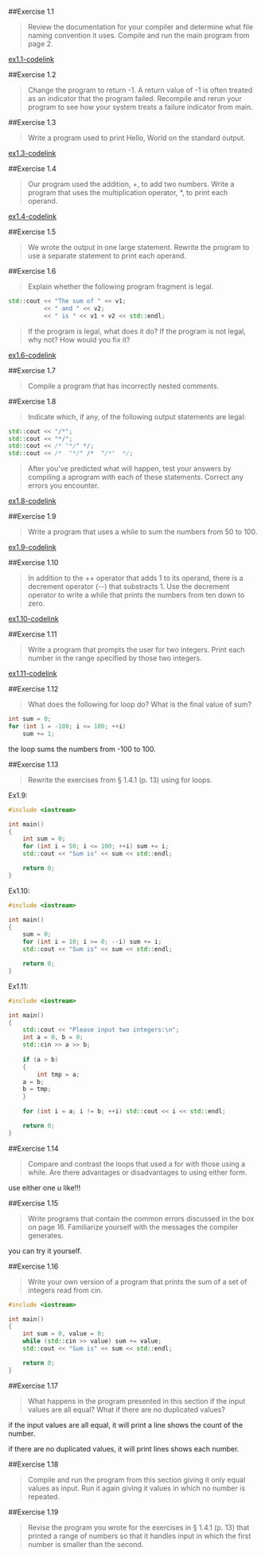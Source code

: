 ##Exercise 1.1 

> Review the documentation for your compiler and determine what file naming convention it uses. Compile and run the main program from page 2.

[ex1.1-codelink](exercise1.1.cc)

##Exercise 1.2 

> Change the program to return -1. A return value of -1 is often treated as an indicator that the program failed. Recompile and rerun your program to see how your system treats a failure indicator from main.

##Exercise 1.3

> Write a program used to print Hello, World on the standard output.

[ex1.3-codelink](exercise1.3.cc)

##Exercise 1.4

> Our program used the addition, +, to add two numbers. Write a program that uses the multiplication operator, *, to print each operand.

[ex1.4-codelink](exercise1.4.cc)

##Exercise 1.5

> We wrote the output in one large statement. Rewrite the program to use a separate statement to print each operand.

##Exercise 1.6

> Explain whether the following program fragment is legal.

```cpp
std::cout << "The sum of " << v1;
          << " and " << v2;
          << " is " << v1 + v2 << std::endl;
```
> If the program is legal, what does it do? If the program is not legal, why not? How would you fix it?

[ex1.6-codelink](exercise1.6.cc)

##Exercise 1.7

> Compile a program that has incorrectly nested comments.

##Exercise 1.8

> Indicate which, if any, of the following output statements are legal:

```cpp
std::cout << "/*";
std::cout << "*/";
std::cout << /* "*/" */;
std::cout << /*  "*/" /*  "/*"  */;
```
> After you've predicted what will happen, test your answers by compiling a aprogram with each of these statements. Correct any errors you encounter.

[ex1.8-codelink](exercise1.8.cc)

##Exercise 1.9

> Write a program that uses a while to sum the numbers from 50 to 100.

[ex1.9-codelink](exercise1.9.cc)

##Exercise 1.10

> In addition to the ++ operator that adds 1 to its operand, there is a decrement operator (--) that substracts 1. Use the decrement operator to write a while that prints the numbers from ten down to zero.

[ex1.10-codelink](exercise1.10.cc)

##Exercise 1.11

> Write a program that prompts the user for two integers. Print each number in the range specified by those two integers.

[ex1.11-codelink](exercise1.11.cc)

##Exercise 1.12

> What does the following for loop do? What is the final value of sum?

```cpp
int sum = 0;
for (int 1 = -100; i <= 100; ++i)
    sum += 1;
```
the loop sums the numbers from -100 to 100.

##Exercise 1.13

> Rewrite the exercises from § 1.4.1 (p. 13) using for loops.

Ex1.9:

```cpp
#include <iostream>

int main()
{
    int sum = 0;
    for (int i = 50; i <= 100; ++i) sum += i;
    std::cout << "Sum is" << sum << std::endl;

    return 0;
}
```

Ex1.10:

```cpp
#include <iostream>

int main()
{
    sum = 0;
    for (int i = 10; i >= 0; --i) sum += i;
    std::cout << "Sum is" << sum << std::endl;

    return 0;
}
```

Ex1.11:

```cpp
#include <iostream>

int main()
{
    std::cout << "Please input two integers:\n";
    int a = 0, b = 0;
    std::cin >> a >> b;
    
    if (a > b)
    {
        int tmp = a;
	a = b;
	b = tmp;
    }
    
    for (int i = a; i != b; ++i) std::cout << i << std::endl;

    return 0;
}
```

##Exercise 1.14

> Compare and contrast the loops that used a for with those using a while. Are there advantages or disadvantages to using either form.

use either one u like!!!

##Exercise 1.15

> Write programs that contain the common errors discussed in the box on page 16. Familiarize yourself with the messages the compiler generates.

you can try it yourself.

##Exercise 1.16

> Write your own version of a program that prints the sum of a set of integers read from cin.

```cpp
#include <iostream>

int main()
{
    int sum = 0, value = 0;
    while (std::cin >> value) sum += value;
    std::cout << "Sum is" << sum << std::endl;

    return 0;
}
```
##Exercise 1.17

> What happens in the program presented in this section if the input values are all equal? What if there are no duplicated values?

if the input values are all equal, it will print a line shows the count of the number.

if there are no duplicated values, it will print lines shows each number.

##Exercise 1.18

> Compile and run the program from this section giving it only equal values as input. Run it again giving it values in which no number is repeated.

##Exercise 1.19

> Revise the program you wrote for the exercises in § 1.4.1 (p. 13) that printed a range of numbers so that it handles input in which the first number is smaller than the second.
